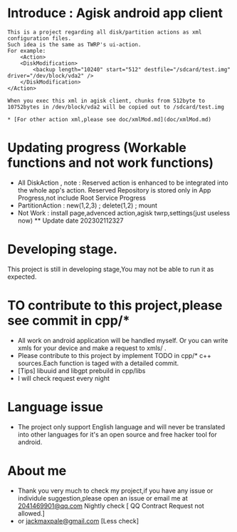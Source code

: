# Introduce : Agisk android app client
    This is a project regarding all disk/partition actions as xml configuration files.
    Such idea is the same as TWRP's ui-action.
    For example:
        <Action>
        <DiskModification>
            <backup length="10240" start="512" destfile="/sdcard/test.img" driver="/dev/block/vda2" />
        </DiskModification>
    </Action>
    
    When you exec this xml in agisk client, chunks from 512byte to 10752bytes in /dev/block/vda2 will be copied out to /sdcard/test.img
    
    * [For other action xml,please see doc/xmlMod.md](doc/xmlMod.md)

# Updating progress (Workable functions and not work functions)
  * All DiskAction , note : Reserved action is enhanced to be integrated into the whole app's action. Reserved Repository is stored only in App Progress,not include Root Service Progress
  * PartitionAction :  new(1,2,3) ; delete(1,2) ; mount
  * Not Work : install page,advenced action,agisk twrp,settings(just useless now)
  ** Update date 202302112327
  
# Developing stage.
  This project is still in developing stage,You may not be able to run it as expected.
  
# TO contribute to this project,please see commit in cpp/* 
  * All work on android application will be handled myself. Or you can write xmls for your device and make a request to xmls/
.
  * Please contribute to this project by implement TODO in cpp/*
  c++ sources.Each function is taged with a detailed commit.
  * [Tips] libuuid and libgpt  prebuild in cpp/libs 
  * I will check request every night 
  
# Language issue
  * The project only support English language and will never be translated into other languages
  for it's an open source and free hacker tool for android.
  
# About me
  * Thank you very much to check my project,if you have any issue or individule suggestion,please open an issue or email me at
  2041469901@qq.com Nightly check [ QQ Contract Request not allowed.]
   * or jackmaxpale@gmail.com [Less check]
  

